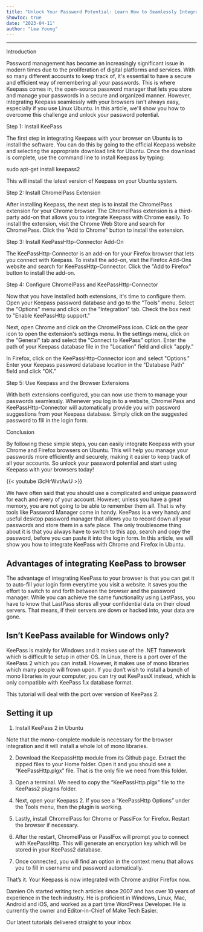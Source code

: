 ```yaml
---
title: "Unlock Your Password Potential: Learn How to Seamlessly Integrate Keepass with Chrome and Firefox on Ubuntu now!"
ShowToc: true 
date: "2023-04-11"
author: "Lea Young"
---
```

*****
Introduction

Password management has become an increasingly significant issue in modern times due to the proliferation of digital platforms and services. With so many different accounts to keep track of, it's essential to have a secure and efficient way of remembering all your passwords. This is where Keepass comes in, the open-source password manager that lets you store and manage your passwords in a secure and organized manner. However, integrating Keepass seamlessly with your browsers isn't always easy, especially if you use Linux Ubuntu. In this article, we'll show you how to overcome this challenge and unlock your password potential.

Step 1: Install KeePass

The first step in integrating Keepass with your browser on Ubuntu is to install the software. You can do this by going to the official Keepass website and selecting the appropriate download link for Ubuntu. Once the download is complete, use the command line to install Keepass by typing:

sudo apt-get install keepass2

This will install the latest version of Keepass on your Ubuntu system.

Step 2: Install ChromeIPass Extension

After installing Keepass, the next step is to install the ChromeIPass extension for your Chrome browser. The ChromeIPass extension is a third-party add-on that allows you to integrate Keepass with Chrome easily. To install the extension, visit the Chrome Web Store and search for ChromeIPass. Click the "Add to Chrome" button to install the extension.

Step 3: Install KeePassHttp-Connector Add-On

The KeePassHttp-Connector is an add-on for your Firefox browser that lets you connect with Keepass. To install the add-on, visit the Firefox Add-Ons website and search for KeePassHttp-Connector. Click the "Add to Firefox" button to install the add-on.

Step 4: Configure ChromeIPass and KeePassHttp-Connector

Now that you have installed both extensions, it's time to configure them. Open your Keepass password database and go to the "Tools" menu. Select the "Options" menu and click on the "Integration" tab. Check the box next to "Enable KeePassHttp support."

Next, open Chrome and click on the ChromeIPass icon. Click on the gear icon to open the extension's settings menu. In the settings menu, click on the "General" tab and select the "Connect to KeePass" option. Enter the path of your Keepass database file in the "Location" field and click "apply."

In Firefox, click on the KeePassHttp-Connector icon and select "Options." Enter your Keepass password database location in the "Database Path" field and click "OK."

Step 5: Use Keepass and the Browser Extensions

With both extensions configured, you can now use them to manage your passwords seamlessly. Whenever you log in to a website, ChromeIPass and KeePassHttp-Connector will automatically provide you with password suggestions from your Keepass database. Simply click on the suggested password to fill in the login form.

Conclusion

By following these simple steps, you can easily integrate Keepass with your Chrome and Firefox browsers on Ubuntu. This will help you manage your passwords more efficiently and securely, making it easier to keep track of all your accounts. So unlock your password potential and start using Keepass with your browsers today!

{{< youtube i3cHrWvtAwU >}} 



We have often said that you should use a complicated and unique password for each and every of your account. However, unless you have a great memory, you are not going to be able to remember them all. That is why tools like Password Manager come in handy. KeePass is a very handy and useful desktop password manager that allows you to record down all your passwords and store them in a safe place. The only troublesome thing about it is that you always have to switch to this app, search and copy the password, before you can paste it into the login form. In this article, we will show you how to integrate KeePass with Chrome and Firefox in Ubuntu.
 
## Advantages of integrating KeePass to browser
 
The advantage of integrating KeePass to your browser is that you can get it to auto-fill your login form everytime you visit a website. it saves you the effort to switch to and forth between the browser and the password manager. While you can achieve the same functionality using LastPass, you have to know that LastPass stores all your confidential data on their cloud servers. That means, if their servers are down or hacked into, your data are gone.
 
## Isn’t KeePass available for Windows only?
 
KeePass is mainly for Windows and it makes use of the .NET framework which is difficult to setup in other OS. In Linux, there is a port over of the KeePass 2 which you can install. However, it makes use of mono libraries which many people will frown upon. If you don’t wish to install a bunch of mono libraries in your computer, you can try out KeePassX instead, which is only compatible with KeePass 1.x database format.
 
This tutorial will deal with the port over version of KeePass 2.
 
## Setting it up
 
1. Install KeePass 2 in Ubuntu
 
Note that the mono-complete module is necessary for the browser integration and it will install a whole lot of mono libraries.
 
2. Download the KeepassHttp module from its Github page. Extract the zipped files to your Home folder. Open it and you should see a “KeePassHttp.plgx” file. That is the only file we need from this folder.
 

 
3. Open a terminal. We need to copy the “KeePassHttp.plgx” file to the KeePass2 plugins folder.
 
4. Next, open your Keepass 2. If you see a “KeePassHttp Options” under the Tools menu, then the plugin is working.
 
5. Lastly, install ChromelPass for Chrome or PasslFox for Firefox. Restart the browser if necessary.
 
6. After the restart, ChromelPass or PasslFox will prompt you to connect with KeePassHttp. This will generate an encryption key which will be stored in your KeePass2 database.
 
7. Once connected, you will find an option in the context menu that allows you to fill in username and password automatically.
 
That’s it. Your Keepass is now integrated with Chrome and/or Firefox now.
 
Damien Oh started writing tech articles since 2007 and has over 10 years of experience in the tech industry. He is proficient in Windows, Linux, Mac, Android and iOS, and worked as a part time WordPress Developer. He is currently the owner and Editor-in-Chief of Make Tech Easier.
 
Our latest tutorials delivered straight to your inbox




